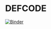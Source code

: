 # DEFCODE
[![Binder](https://mybinder.org/badge_logo.svg)](https://mybinder.org/v2/gh/AulicoAdiabatico/DEFCODE.git/HEAD)
